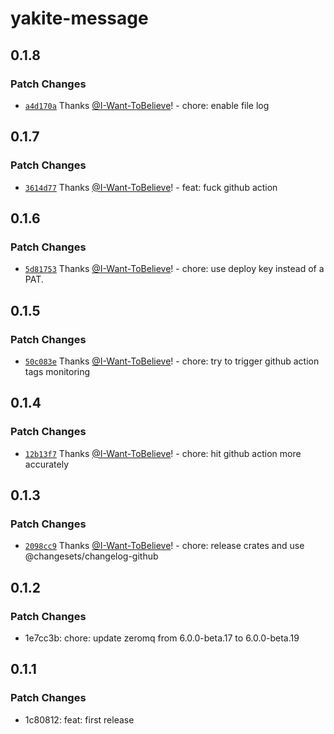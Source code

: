 # yakite-message

## 0.1.8

### Patch Changes

- [`a4d170a`](https://github.com/I-Want-ToBelieve/yakite/commit/a4d170a88058be0fd7b38666fec43d8f4ee017ba) Thanks [@I-Want-ToBelieve](https://github.com/I-Want-ToBelieve)! - chore: enable file log

## 0.1.7

### Patch Changes

- [`3614d77`](https://github.com/I-Want-ToBelieve/yakite/commit/3614d77c91d342ab7560ff8e7508f01bc8954019) Thanks [@I-Want-ToBelieve](https://github.com/I-Want-ToBelieve)! - feat: fuck github action

## 0.1.6

### Patch Changes

- [`5d81753`](https://github.com/I-Want-ToBelieve/yakite/commit/5d817533c827ec2ecdada77784cdc11f062cd41f) Thanks [@I-Want-ToBelieve](https://github.com/I-Want-ToBelieve)! - chore: use deploy key instead of a PAT.

## 0.1.5

### Patch Changes

- [`50c083e`](https://github.com/I-Want-ToBelieve/yakite/commit/50c083e0c9fed1806c1db146d57accc2ac9ea1c8) Thanks [@I-Want-ToBelieve](https://github.com/I-Want-ToBelieve)! - chore: try to trigger github action tags monitoring

## 0.1.4

### Patch Changes

- [`12b13f7`](https://github.com/I-Want-ToBelieve/yakite/commit/12b13f7ab413d413a2f12723598c3e49e733e910) Thanks [@I-Want-ToBelieve](https://github.com/I-Want-ToBelieve)! - chore: hit github action more accurately

## 0.1.3

### Patch Changes

- [`2098cc9`](https://github.com/I-Want-ToBelieve/yakite/commit/2098cc9f46d150498a8327d344dd7811748d5a8b) Thanks [@I-Want-ToBelieve](https://github.com/I-Want-ToBelieve)! - chore: release crates and use @changesets/changelog-github

## 0.1.2

### Patch Changes

- 1e7cc3b: chore: update zeromq from 6.0.0-beta.17 to 6.0.0-beta.19

## 0.1.1

### Patch Changes

- 1c80812: feat: first release

